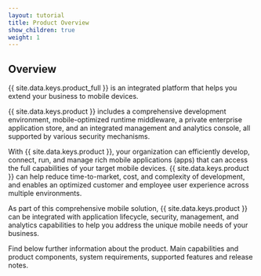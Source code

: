 ```yaml
---
layout: tutorial
title: Product Overview
show_children: true
weight: 1
---
```

<!-- NLS_CHARSET=UTF-8 -->
## Overview
{{ site.data.keys.product_full }} is an integrated platform that helps you extend your business to mobile devices.

{{ site.data.keys.product }} includes a comprehensive development environment, mobile-optimized runtime middleware, a private enterprise application store, and an integrated management and analytics console, all supported by various security mechanisms.

With {{ site.data.keys.product }}, your organization can efficiently develop, connect, run, and manage rich mobile applications (apps) that can access the full capabilities of your target mobile devices. {{ site.data.keys.product }} can help reduce time-to-market, cost, and complexity of development, and enables an optimized customer and employee user experience across multiple environments.

As part of this comprehensive mobile solution, {{ site.data.keys.product }} can be integrated with application lifecycle, security, management, and analytics capabilities to help you address the unique mobile needs of your business.

Find below further information about the product. Main capabilities and product components, system requirements, supported features and release notes.


